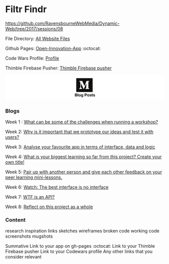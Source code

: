 # Filtr Findr
https://github.com/RavensbourneWebMedia/Dynamic-Web/tree/2017/sessions/08

File Directory: [All Website Files](https://github.com/CallumLovekin28/Open-Innovation-App)

Github Pages: [Open-Innovation-App](https://callumlovekin28.github.io/Open-Innovation-App/) :octocat:

Code Wars Profile: [Profile]()

Thimble Firebase Pusher: [Thimble Firebase pusher]()

![blogs](https://raw.githubusercontent.com/CallumLovekin28/CreativeCollaboration/master/Images/blogposts.png)
### Blogs

Week 1 : [What can be some of the challenges when running a workshop?](https://medium.com/@c.lovekin/what-can-be-some-of-the-challenges-when-running-a-workshop-804fff4134ca) 

Week 2: [Why is it important that we prototype our ideas and test it with users?](https://medium.com/@c.lovekin/why-is-it-important-that-we-prototype-our-ideas-and-test-it-with-users-7349e21a4d63) 

Week 3: [Analyse your favourite app in terms of interface, data and logic]() 

Week 4: [What is your biggest learning so far from this project? Create your own title!]() 

Week 5: [Pair up with another person and give each other feedback on your peer learning mini-lessons.](https://medium.com/@c.lovekin/peer-feedback-on-javascript-mini-lessons-bea12d7d6c89)

Week 6: [Watch: The best interface is no interface](https://medium.com/@c.lovekin/the-best-interface-is-no-interface-5521bfcf1664) 

Week 7: [WTF is an API?]() 

Week 8: [Reflect on this project as a whole]() 

### Content 
research
inspiration links
sketches
wireframes
broken code
working code
screenshots
mugshots


Summative
Link to your app on gh-pages :octocat:
Link to your Thimble Firebase pusher
Link to your Codewars profile
Any other links that you consider relevant



